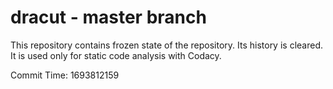 # dracut - master branch

This repository contains frozen state of the repository.
Its history is cleared. It is used only for static code
analysis with Codacy.

Commit Time: 1693812159
